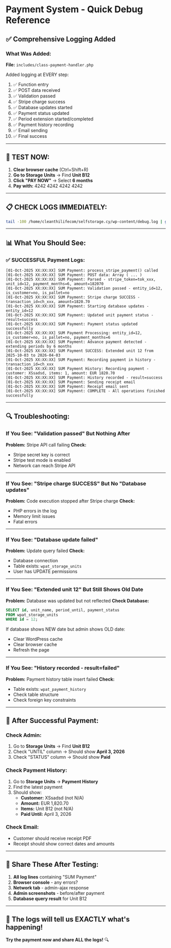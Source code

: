 # Payment System - Quick Debug Reference

## ✅ Comprehensive Logging Added

### What Was Added:

**File:** `includes/class-payment-handler.php`

Added logging at EVERY step:

1. ✅ Function entry
2. ✅ POST data received
3. ✅ Validation passed
4. ✅ Stripe charge success
5. ✅ Database updates started
6. ✅ Payment status updated
7. ✅ Period extension started/completed
8. ✅ Payment history recording
9. ✅ Email sending
10. ✅ Final success

---

## 🧪 TEST NOW:

1. **Clear browser cache** (Ctrl+Shift+R)
2. **Go to Storage Units** → Find **Unit B12**
3. **Click "PAY NOW"** → Select **6 months**
4. **Pay with:** 4242 4242 4242 4242

---

## 📋 CHECK LOGS IMMEDIATELY:

```bash
tail -100 /home/cleanthilifecom/selfstorage.cy/wp-content/debug.log | grep "SUM Payment"
```

---

## 📊 What You Should See:

### ✅ SUCCESSFUL Payment Logs:

```
[01-Oct-2025 XX:XX:XX] SUM Payment: process_stripe_payment() called
[01-Oct-2025 XX:XX:XX] SUM Payment: POST data: Array ( ... )
[01-Oct-2025 XX:XX:XX] SUM Payment: Parsed - stripe_token=tok_xxx, unit_id=12, payment_months=6, amount=182070
[01-Oct-2025 XX:XX:XX] SUM Payment: Validation passed - entity_id=12, is_customer=no, is_pallet=no
[01-Oct-2025 XX:XX:XX] SUM Payment: Stripe charge SUCCESS - transaction_id=ch_xxx, amount=1820.70
[01-Oct-2025 XX:XX:XX] SUM Payment: Starting database updates - entity_id=12
[01-Oct-2025 XX:XX:XX] SUM Payment: Updated unit payment status - result=success
[01-Oct-2025 XX:XX:XX] SUM Payment: Payment status updated successfully
[01-Oct-2025 XX:XX:XX] SUM Payment Processing: entity_id=12, is_customer=no, is_pallet=no, payment_months=6
[01-Oct-2025 XX:XX:XX] SUM Payment: Advance payment detected - extending periods by 6 months
[01-Oct-2025 XX:XX:XX] SUM Payment SUCCESS: Extended unit 12 from 2025-10-03 to 2026-04-03
[01-Oct-2025 XX:XX:XX] SUM Payment: Recording payment in history - transaction_id=ch_xxx
[01-Oct-2025 XX:XX:XX] SUM Payment History: Recording payment - customer: XSsadsd, items: 1, amount: EUR 1820.70
[01-Oct-2025 XX:XX:XX] SUM Payment: History recorded - result=success
[01-Oct-2025 XX:XX:XX] SUM Payment: Sending receipt email
[01-Oct-2025 XX:XX:XX] SUM Payment: Receipt email sent
[01-Oct-2025 XX:XX:XX] SUM Payment: COMPLETE - All operations finished successfully
```

---

## 🔍 Troubleshooting:

### If You See: "Validation passed" But Nothing After
**Problem:** Stripe API call failing
**Check:**
- Stripe secret key is correct
- Stripe test mode is enabled
- Network can reach Stripe API

---

### If You See: "Stripe charge SUCCESS" But No "Database updates"
**Problem:** Code execution stopped after Stripe charge
**Check:**
- PHP errors in the log
- Memory limit issues
- Fatal errors

---

### If You See: "Database update failed"
**Problem:** Update query failed
**Check:**
- Database connection
- Table exists: `wpat_storage_units`
- User has UPDATE permissions

---

### If You See: "Extended unit 12" But Still Shows Old Date
**Problem:** Database was updated but not reflected
**Check Database:**
```sql
SELECT id, unit_name, period_until, payment_status
FROM wpat_storage_units
WHERE id = 12;
```

If database shows NEW date but admin shows OLD date:
- Clear WordPress cache
- Clear browser cache
- Refresh the page

---

### If You See: "History recorded - result=failed"
**Problem:** Payment history table insert failed
**Check:**
- Table exists: `wpat_payment_history`
- Check table structure
- Check foreign key constraints

---

## 🎯 After Successful Payment:

### Check Admin:
1. Go to **Storage Units** → Find **Unit B12**
2. Check "UNTIL" column → Should show **April 3, 2026**
3. Check "STATUS" column → Should show **Paid**

### Check Payment History:
1. Go to **Storage Units** → **Payment History**
2. Find the latest payment
3. Should show:
   - **Customer:** XSsadsd (not N/A)
   - **Amount:** EUR 1,820.70
   - **Items:** Unit B12 (not N/A)
   - **Paid Until:** April 3, 2026

### Check Email:
- Customer should receive receipt PDF
- Receipt should show correct dates and amounts

---

## 📧 Share These After Testing:

1. **All log lines** containing "SUM Payment"
2. **Browser console** - any errors?
3. **Network tab** - admin-ajax response
4. **Admin screenshots** - before/after payment
5. **Database query result** for Unit B12

---

## 🚀 The logs will tell us EXACTLY what's happening!

**Try the payment now and share ALL the logs!** 🔍
